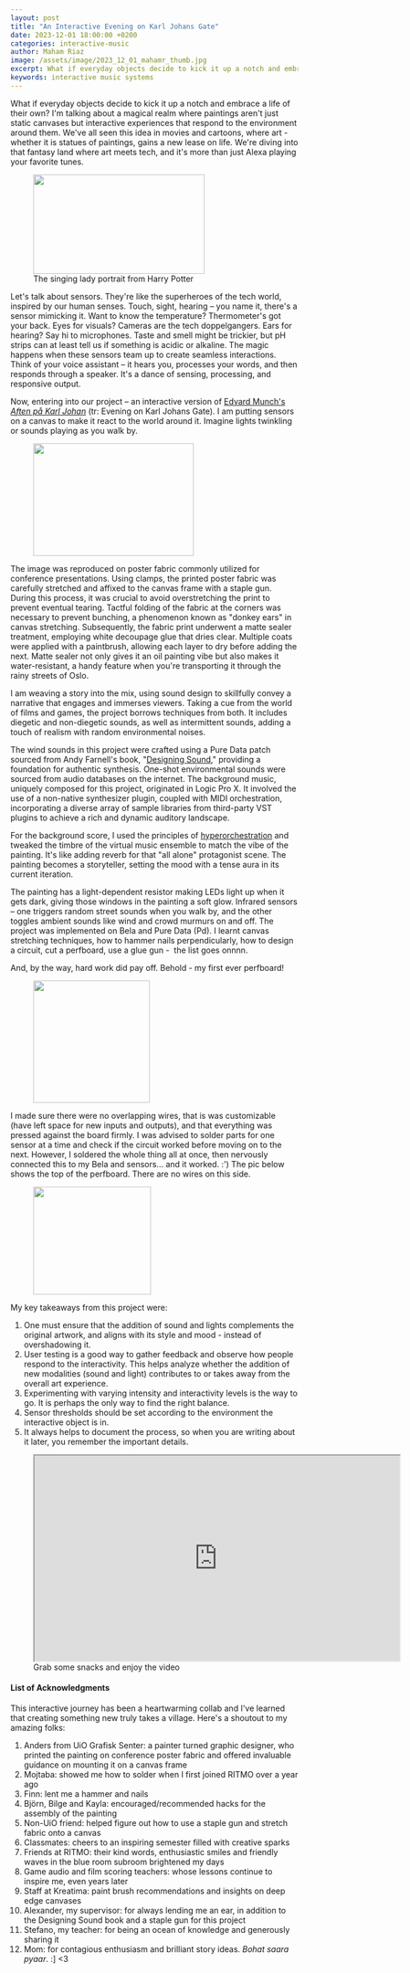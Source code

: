 ```yaml
---
layout: post
title: "An Interactive Evening on Karl Johans Gate"
date: 2023-12-01 18:00:00 +0200
categories: interactive-music
author: Maham Riaz
image: /assets/image/2023_12_01_mahamr_thumb.jpg
excerpt: What if everyday objects decide to kick it up a notch and embrace a life of their own?
keywords: interactive music systems
---
```


What if everyday objects decide to kick it up a notch and embrace a life of their own? I'm talking about a magical realm where paintings aren't just static canvases but interactive experiences that respond to the environment around them. We've all seen this idea in movies and cartoons, where art - whether it is statues of paintings, gains a new lease on life. We're diving into that fantasy land where art meets tech, and it's more than just Alexa playing your favorite tunes.

<figure style="float: none">
   <img src="/assets/image/2023_12_01_mahamr_hp.jpg" width="300" height="174" />
   <figcaption>The singing lady portrait from Harry Potter</figcaption>
</figure>

Let's talk about sensors. They're like the superheroes of the tech world, inspired by our human senses. Touch, sight, hearing – you name it, there's a sensor mimicking it. Want to know the temperature? Thermometer's got your back. Eyes for visuals? Cameras are the tech doppelgangers. Ears for hearing? Say hi to microphones. Taste and smell might be trickier, but pH strips can at least tell us if something is acidic or alkaline. The magic happens when these sensors team up to create seamless interactions. Think of your voice assistant – it hears you, processes your words, and then responds through a speaker. It's a dance of sensing, processing, and responsive output.

Now, entering into our project – an interactive version of <a href="https://www.artchive.com/artwork/evening-on-karl-johan-1892-by-edvard-munch/">Edvard Munch's <em>Aften på Karl Johan</em></a> (tr: Evening on Karl Johans Gate). I am putting sensors on a canvas to make it react to the world around it. Imagine lights twinkling or sounds playing as you walk by.

<figure style="float: none">
   <img src="/assets/image/2023_12_01_mahamr_default.jpg" alt="" width="281" height="197" />
</figure>

The image was reproduced on poster fabric commonly utilized for conference presentations. Using clamps, the printed poster fabric was carefully stretched and affixed to the canvas frame with a staple gun. During this process, it was crucial to avoid overstretching the print to prevent eventual tearing. Tactful folding of the fabric at the corners was necessary to prevent bunching, a phenomenon known as "donkey ears" in canvas stretching. Subsequently, the fabric print underwent a matte sealer treatment, employing white decoupage glue that dries clear. Multiple coats were applied with a paintbrush, allowing each layer to dry before adding the next. Matte sealer not only gives it an oil painting vibe but also makes it water-resistant, a handy feature when you're transporting it through the rainy streets of Oslo.

I am weaving a story into the mix, using sound design to skillfully convey a narrative that engages and immerses viewers. Taking a cue from the world of films and games, the project borrows techniques from both. It includes diegetic and non-diegetic sounds, as well as intermittent sounds, adding a touch of realism with random environmental noises.

The wind sounds in this project were crafted using a Pure Data patch sourced from Andy Farnell's book, "<a href="https://mitpress.mit.edu/9780262014410/designing-sound/">Designing Sound</a>," providing a foundation for authentic synthesis. One-shot environmental sounds were sourced from audio databases on the internet. The background music, uniquely composed for this project, originated in Logic Pro X. It involved the use of a non-native synthesizer plugin, coupled with MIDI orchestration, incorporating a diverse array of sample libraries from third-party VST plugins to achieve a rich and dynamic auditory landscape.

For the background score, I used the principles of <a href="https://link.springer.com/chapter/10.1057/978-1-137-51680-0_5">hyperorchestration</a> and tweaked the timbre of the virtual music ensemble to match the vibe of the painting. It's like adding reverb for that "all alone" protagonist scene. The painting becomes a storyteller, setting the mood with a tense aura in its current iteration.

The painting has a light-dependent resistor making LEDs light up when it gets dark, giving those windows in the painting a soft glow. Infrared sensors – one triggers random street sounds when you walk by, and the other toggles ambient sounds like wind and crowd murmurs on and off. The project was implemented on Bela and Pure Data (Pd). I learnt canvas stretching techniques, how to hammer nails perpendicularly, how to design a circuit, cut a perfboard, use a glue gun -&nbsp; the list goes onnnn.

And, by the way, hard work did pay off. Behold - my first ever perfboard!

<figure style="float: none">
   <img src="/assets/image/2023_12_01_mahamr_download.jpg" alt="" width="204" height="214" />
</figure>

I made sure there were no overlapping wires, that is was customizable (have left space for new inputs and outputs), and that everything was pressed against the board firmly. I was advised to solder parts for one sensor at a time and check if the circuit worked before moving on to the next. However, I soldered the whole thing all at once, then nervously connected this to my Bela and sensors... and it worked. :') The pic below shows the top of the perfboard. There are no wires on this side.

<figure style="float: none">
   <img src="/assets/image/2023_12_01_mahamr_picture.png" alt="" width="206" height="189" />
</figure>

My key takeaways from this project were:
1. One must ensure that the addition of sound and lights complements the original artwork, and aligns with its style and mood - instead of overshadowing it.
2. User testing is a good way to gather feedback and observe how people respond to the interactivity. This helps analyze whether the addition of new modalities (sound and light) contributes to or takes away from the overall art experience.
3. Experimenting with varying intensity and interactivity levels is the way to go. It is perhaps the only way to find the right balance.
4. Sensor thresholds should be set according to the environment the interactive object is in.
5. It always helps to document the process, so when you are writing about it later, you remember the important details.</div>

<figure style="float: none">
  <iframe height=360 width=640 src="https://www.uio.no/english/studies/programmes/SMC-master/blog/assets/video/2023_12_01_mahamr_interactivepainting.mp4"></iframe>
  <figcaption>Grab some snacks and enjoy the video</figcaption>
</figure>

#### List of Acknowledgments
This interactive journey has been a heartwarming collab and I've learned that creating something new truly takes a village. Here's a shoutout to my amazing folks:
1. Anders from UiO Grafisk Senter: a painter turned graphic designer, who printed the painting on conference poster fabric and offered invaluable guidance on mounting it on a canvas frame
2. Mojtaba: showed me how to solder when I first joined RITMO over a year ago
3. Finn: lent me a hammer and nails
4. Björn, Bilge and Kayla: encouraged/recommended hacks for the assembly of the painting
5. Non-UiO friend: helped figure out how to use a staple gun and stretch fabric onto a canvas
6. Classmates: cheers to an inspiring semester filled with creative sparks
7. Friends at RITMO: their kind words, enthusiastic smiles and friendly waves in the blue room subroom brightened my days
8. Game audio and film scoring teachers: whose lessons continue to inspire me, even years later
9. Staff at Kreatima: paint brush recommendations and insights on deep edge canvases
10. Alexander, my supervisor: for always lending me an ear, in addition to the Designing Sound book and a staple gun for this project
11. Stefano, my teacher: for being an ocean of knowledge and generously sharing it
12. Mom: for contagious enthusiasm and brilliant story ideas. <em>Bohat saara pyaar</em>. :] &lt;3
